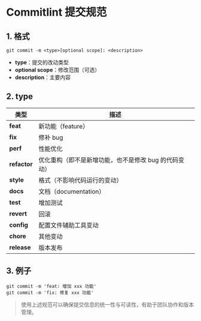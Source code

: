 # Commitlint 提交规范

## 1. 格式

```
git commit -m <type>[optional scope]: <description>
```

- **type**：提交的改动类型
- **optional scope**：修改范围（可选）
- **description**：主要内容

## 2. type

| 类型         | 描述                                                  |
| ------------ | ----------------------------------------------------- |
| **feat**     | 新功能（feature）                                     |
| **fix**      | 修补 bug                                              |
| **perf**     | 性能优化                                              |
| **refactor** | 优化重构（即不是新增功能，也不是修改 bug 的代码变动） |
| **style**    | 格式（不影响代码运行的变动）                          |
| **docs**     | 文档（documentation）                                 |
| **test**     | 增加测试                                              |
| **revert**   | 回滚                                                  |
| **config**   | 配置文件辅助工具变动                                  |
| **chore**    | 其他变动                                              |
| **release**  | 版本发布                                              |

## 3. 例子

```
git commit -m 'feat: 增加 xxx 功能'
git commit -m 'fix: 修复 xxx 功能'
```

> 使用上述规范可以确保提交信息的统一性与可读性，有助于团队协作和版本管理。